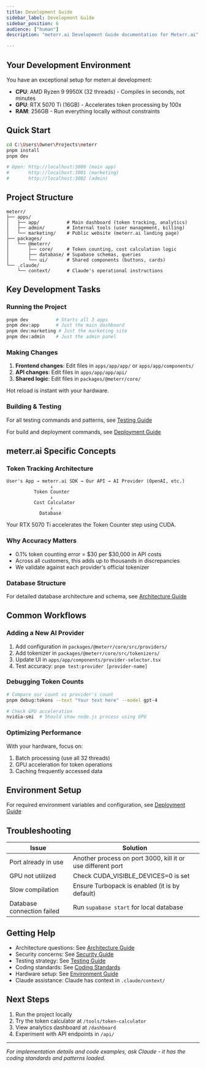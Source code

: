 ```yaml
---
title: Development Guide
sidebar_label: Development Guide
sidebar_position: 6
audience: ["human"]
description: "meterr.ai Development Guide documentation for Meterr.ai"

---
```


## Your Development Environment

You have an exceptional setup for meterr.ai development:
- **CPU**: AMD Ryzen 9 9950X (32 threads) - Compiles in seconds, not minutes
- **GPU**: RTX 5070 Ti (16GB) - Accelerates token processing by 100x
- **RAM**: 256GB - Run everything locally without constraints

## Quick Start

```bash
cd C:\Users\Owner\Projects\meterr
pnpm install
pnpm dev

# Open: http://localhost:3000 (main app)
#       http://localhost:3001 (marketing)
#       http://localhost:3002 (admin)
```

## Project Structure

```
meterr/
├── apps/
│   ├── app/          # Main dashboard (token tracking, analytics)
│   ├── admin/        # Internal tools (user management, billing)
│   └── marketing/    # Public website (meterr.ai landing page)
├── packages/
│   └── @meterr/
│       ├── core/     # Token counting, cost calculation logic
│       ├── database/ # Supabase schemas, queries
│       └── ui/       # Shared components (buttons, cards)
└── .claude/
    └── context/      # Claude's operational instructions
```

## Key Development Tasks

### Running the Project

```bash
pnpm dev          # Starts all 3 apps
pnpm dev:app      # Just the main dashboard
pnpm dev:marketing # Just the marketing site
pnpm dev:admin    # Just the admin panel
```

### Making Changes

1. **Frontend changes**: Edit files in `apps/app/app/` or `apps/app/components/`
2. **API changes**: Edit files in `apps/app/app/api/`
3. **Shared logic**: Edit files in `packages/@meterr/core/`

Hot reload is instant with your hardware.

### Building & Testing

For all testing commands and patterns, see [Testing Guide](./METERR_TESTING.md)

For build and deployment commands, see [Deployment Guide](./METERR_DEPLOYMENT.md)

## meterr.ai Specific Concepts

### Token Tracking Architecture

```
User's App → meterr.ai SDK → Our API → AI Provider (OpenAI, etc.)
                ↓
          Token Counter
                ↓
          Cost Calculator
                ↓
            Database
```

Your RTX 5070 Ti accelerates the Token Counter step using CUDA.

### Why Accuracy Matters

- 0.1% token counting error = $30 per $30,000 in API costs
- Across all customers, this adds up to thousands in discrepancies
- We validate against each provider's official tokenizer

### Database Structure

For detailed database architecture and schema, see [Architecture Guide](./METERR_ARCHITECTURE.md#database-design)

## Common Workflows

### Adding a New AI Provider

1. Add configuration in `packages/@meterr/core/src/providers/`
2. Add tokenizer in `packages/@meterr/core/src/tokenizers/`
3. Update UI in `apps/app/components/provider-selector.tsx`
4. Test accuracy: `pnpm test:provider [provider-name]`

### Debugging Token Counts

```bash
# Compare our count vs provider's count
pnpm debug:tokens --text "Your text here" --model gpt-4

# Check GPU acceleration
nvidia-smi  # Should show node.js process using GPU
```

### Optimizing Performance

With your hardware, focus on:
1. Batch processing (use all 32 threads)
2. GPU acceleration for token operations
3. Caching frequently accessed data

## Environment Setup

For required environment variables and configuration, see [Deployment Guide](./METERR_DEPLOYMENT.md#environment-variables)

## Troubleshooting

| Issue | Solution |
|-------|----------|
| Port already in use | Another process on port 3000, kill it or use different port |
| GPU not utilized | Check CUDA_VISIBLE_DEVICES=0 is set |
| Slow compilation | Ensure Turbopack is enabled (it is by default) |
| Database connection failed | Run `supabase start` for local database |

## Getting Help

- Architecture questions: See [Architecture Guide](./METERR_ARCHITECTURE.md)
- Security concerns: See [Security Guide](./METERR_SECURITY.md)
- Testing strategy: See [Testing Guide](./METERR_TESTING.md)
- Coding standards: See [Coding Standards](./METERR_CODING_STANDARDS.md)
- Hardware setup: See [Environment Guide](./METERR_ENVIRONMENT.md)
- Claude assistance: Claude has context in `.claude/context/`

## Next Steps

1. Run the project locally
2. Try the token calculator at `/tools/token-calculator`
3. View analytics dashboard at `/dashboard`
4. Experiment with API endpoints in `/api/`

---

*For implementation details and code examples, ask Claude - it has the coding standards and patterns loaded.*